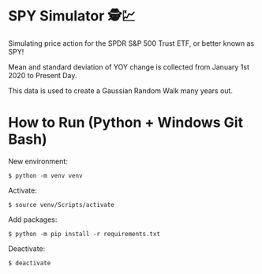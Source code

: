 # SPY Simulator 🕵️💹
Simulating price action for the SPDR S&P 500 Trust ETF, or better known as SPY!

Mean and standard deviation of YOY change is collected from January 1st 2020 to Present Day.

This data is used to create a Gaussian Random Walk many years out.

# How to Run (Python + Windows Git Bash)
New environment:
```
$ python -m venv venv
```
Activate:
```
$ source venv/Scripts/activate
```
Add packages:
```
$ python -m pip install -r requirements.txt
```
Deactivate:
```
$ deactivate
```